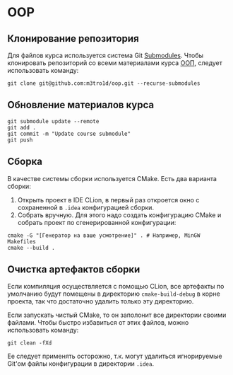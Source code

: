 # OOP

## Клонирование репозитория

Для файлов курса используется система Git [Submodules](https://git-scm.com/book/en/v2/Git-Tools-Submodules). Чтобы клонировать репозиторий со всеми материалами курса [ООП](https://github.com/alexey-malov/oop), следует использовать команду:

```shell
git clone git@github.com:m3tro1d/oop.git --recurse-submodules
```

## Обновление материалов курса

```shell
git submodule update --remote
git add .
git commit -m "Update course submodule"
git push
```

## Сборка

В качестве системы сборки используется CMake. Есть два варианта сборки:

1. Открыть проект в IDE CLion, в первый раз откроется окно с сохраненной в `.idea` конфигурацией сборки.
2. Собрать вручную. Для этого надо создать конфигурацию CMake и собрать проект по сгенерированной конфигурации:

```shell
cmake -G "[Генератор на ваше усмотрение]" . # Например, MinGW Makefiles
cmake --build .
```

## Очистка артефактов сборки

Если компиляция осуществляется с помощью CLion, все артефакты по умолчанию будут помещены в директорию `cmake-build-debug` в корне проекта, так что достаточно удалить только эту директорию.

Если запускать чистый CMake, то он заполонит все директории своими файлами. Чтобы быстро избавиться от этих файлов, можно использовать команду:

```shell
git clean -fXd
```

Ее следует применять осторожно, т.к. могут удалиться игнорируемые Git'ом файлы конфигурации в директории `.idea`.
